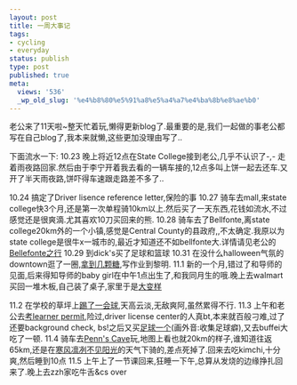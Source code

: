 ```yaml
---
layout: post
title: 一周大事记
tags:
- cycling
- everyday
status: publish
type: post
published: true
meta:
  views: '536'
  _wp_old_slug: '%e4%b8%80%e5%91%a8%e5%a4%a7%e4%ba%8b%e8%ae%b0'
---
```

老公来了11天啦~整天忙着玩,懒得更新blog了.最重要的是,我们一起做的事老公都写在自己blog了,我本来就懒,这些更加没理由写了..

下面流水一下:
10.23 晚上将近12点在State College接到老公,几乎不认识了-,- 走着雨夜路回家.然后由于李宁开着我去看的一辆车接的,12点多叫上饼一起去还车.又开了半天雨夜路,饼吓得车速跟走路差不多了..

10.24 搞定了Driver lisence reference letter,保险的事
10.27 骑车去mall,来state college快3个月,还是第一次单程骑10km以上.然后买了一天东西,花钱如流水,不过感觉还是很爽滴.尤其喜欢10刀买回来的熊.
10.28 骑车去了Bellfonte,离state college20km外的一个小镇,感觉是Central County的县政府,,不太确定.我原以为state college是很牛x一城市的,最近才知道还不如bellfonte大.详情请见老公的<a href="http://www.ztpala.com/2007/10/29/47/" title="Bellefonte之行">Bellefonte之行</a>
10.29 到dick's买了足球和篮球
10.31 在没什么halloween气氛的downtown逛了一圈,<a href="http://www.ztpala.com/2007/11/01/229/" target="_blank">拿到几颗糖</a>,写作业到黎明.
11.1  新的一个月,错过了和导师的见面,后来得知导师的baby girl在中午1点出生了,和我同月生的哦.晚上去walmart买回一堆木板,自己装了桌子,家里于是<a href="http://picasaweb.google.com/ztpala/zXSroI" target="_blank">大变样</a>

11.2  在学校的草坪上<a href="http://www.ztpala.com/wp-content/uploads/2007/11/dscn0410.JPG" target="_blank">踢了一会球</a>,天高云淡,无敌爽阿,虽然累得不行.
11.3  上午和老公去<a href="http://www.ztpala.com/2007/11/04/231/" target="_blank">考learner permit</a>,险过,driver license center的人真bt,本来就百般刁难,过了还要background check, bs!之后又买<a href="http://www.ztpala.com/wp-content/uploads/2007/11/dscn0468.JPG" target="_blank">足球一个</a>(画外音:收集足球癖),又去buffei大吃了一顿.
11.4  骑车去<a href="http://www.pennscave.com/" target="_blank">Penn's Cave</a>玩,地图上看也就20km的样子,谁知道往返65km,还是在<a href="http://picasaweb.google.com/ztpala/PennsCave/photo#5129162924113785698" target="_blank">寒风凛冽不见阳光</a>的天气下骑的,差点死掉了.回来去吃kimchi,十分爽,然后睡到10点
11.5  上午上了一节课回来,狂睡一下午,总算从发烧的边缘挣扎回来了.晚上去zzh家吃牛舌&amp;cs
over
